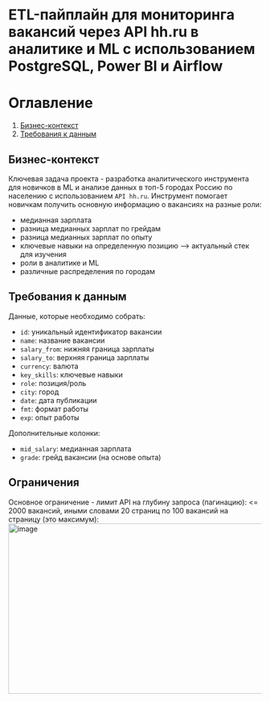 <p align="center">
  <h1>ETL-пайплайн для мониторинга вакансий через API hh.ru в аналитике и ML с использованием PostgreSQL, Power BI и Airflow</h1>
</p>

# Оглавление
1. [Бизнес-контекст](#Бизнес-контекст)
2. [Требования к данным](#Требования_к_данным)

## Бизнес-контекст
Ключевая задача проекта - разработка аналитического инструмента для новичков в ML и анализе данных в топ-5 городах Россию по населению с использованием `API hh.ru`. Инструмент помогает новичкам получить основную информацию о вакансиях на разные роли:
- медианная зарплата
- разница медианных зарплат по грейдам
- разница медианных зарплат по опыту
- ключевые навыки на определенную позицию --> актуальный стек для изучения
- роли в аналитике и ML
- различные распределения по городам

## Требования к данным
Данные, которые необходимо собрать:
- `id`: уникальный идентификатор вакансии
- `name`: название вакансии
- `salary_from`: нижняя граница зарплаты
- `salary_to`: верхняя граница зарплаты
- `currency`: валюта
- `key_skills`: ключевые навыки
- `role`: позиция/роль
- `city`: город
- `date`: дата публикации
- `fmt`: формат работы
- `exp`: опыт работы
  
Дополнительные колонки:
- `mid_salary`: медианная зарплата
- `grade`: грейд вакансии (на основе опыта)


## Ограничения
Основное ограничение - лимит API на глубину запроса (пагинацию): <= 2000 вакансий, иными словами 20 страниц по 100 вакансий на страницу (это максимум):
<img width="924" height="338" alt="image" src="https://github.com/user-attachments/assets/29c88f84-a2d3-4d09-9624-ad6ba36412be" />
